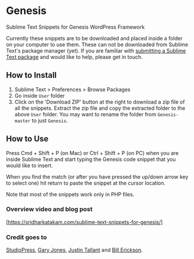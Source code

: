# Genesis
Sublime Text Snippets for Genesis WordPress Framework

Currently these snippets are to be downloaded and placed inside a folder on your computer to use them. These can not be downloaded from Sublime Text's package manager (yet). If you are familiar with [submitting a Sublime Text package](https://packagecontrol.io/docs/submitting_a_package) and would like to help, please get in touch.


## How to Install

1. Sublime Text > Preferences > Browse Packages
2. Go inside `User` folder
3. Click on the 'Download ZIP' button at the right to download a zip file of all the snippets. Extract the zip file and copy the extracted folder to the above `User` folder. You may want to rename the folder from `Genesis-master` to just `Genesis`.


## How to Use

Press Cmd + Shift + P (on Mac) or Ctrl + Shift + P (on PC) when you are inside Sublime Text and start typing the Genesis code snippet that you would like to insert.

When you find the match (or after you have pressed the up/down arrow key to select one) hit return to paste the snippet at the cursor location.

Note that most of the snippets work only in PHP files.

### Overview video and blog post

[https://sridharkatakam.com/sublime-text-snippets-for-genesis/]

### Credit goes to

[StudioPress](http://my.studiopress.com/snippets/), [Gary Jones](https://github.com/GaryJones/sublime/tree/master/snippets), [Justin Tallant](http://justintallant.com/genesis-sublime-text-2-snippets/) and [Bill Erickson](http://www.billerickson.net/code/).